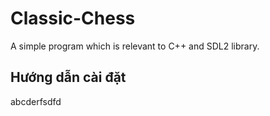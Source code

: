 # Classic-Chess
A simple program which is relevant to C++ and SDL2 library.

## Hướng dẫn cài đặt
 abcderfsdfd

